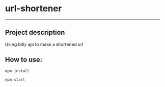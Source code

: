 # url-shortener
---
## Project description
Using bitly api to make a shortened url
## How to use:

``npm install``

``npm start``
